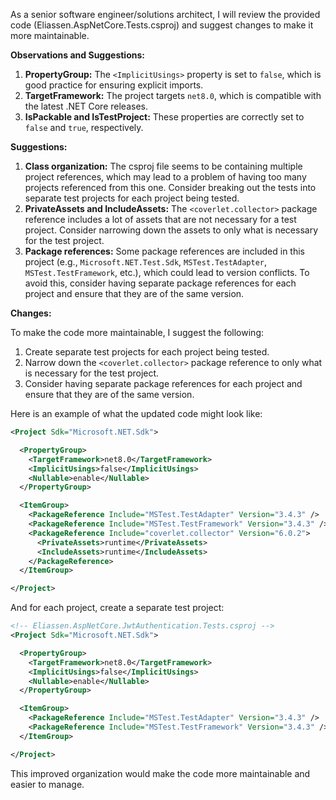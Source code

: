 As a senior software engineer/solutions architect, I will review the provided code (Eliassen.AspNetCore.Tests.csproj) and suggest changes to make it more maintainable.

**Observations and Suggestions:**

1. **PropertyGroup:** The `<ImplicitUsings>` property is set to `false`, which is good practice for ensuring explicit imports.
2. **TargetFramework:** The project targets `net8.0`, which is compatible with the latest .NET Core releases.
3. **IsPackable and IsTestProject:** These properties are correctly set to `false` and `true`, respectively.

**Suggestions:**

1. **Class organization:** The csproj file seems to be containing multiple project references, which may lead to a problem of having too many projects referenced from this one. Consider breaking out the tests into separate test projects for each project being tested.
2. **PrivateAssets and IncludeAssets:** The `<coverlet.collector>` package reference includes a lot of assets that are not necessary for a test project. Consider narrowing down the assets to only what is necessary for the test project.
3. **Package references:** Some package references are included in this project (e.g., `Microsoft.NET.Test.Sdk`, `MSTest.TestAdapter`, `MSTest.TestFramework`, etc.), which could lead to version conflicts. To avoid this, consider having separate package references for each project and ensure that they are of the same version.

**Changes:**

To make the code more maintainable, I suggest the following:

1. Create separate test projects for each project being tested.
2. Narrow down the `<coverlet.collector>` package reference to only what is necessary for the test project.
3. Consider having separate package references for each project and ensure that they are of the same version.

Here is an example of what the updated code might look like:

```XML
<Project Sdk="Microsoft.NET.Sdk">

  <PropertyGroup>
    <TargetFramework>net8.0</TargetFramework>
    <ImplicitUsings>false</ImplicitUsings>
    <Nullable>enable</Nullable>
  </PropertyGroup>

  <ItemGroup>
    <PackageReference Include="MSTest.TestAdapter" Version="3.4.3" />
    <PackageReference Include="MSTest.TestFramework" Version="3.4.3" />
    <PackageReference Include="coverlet.collector" Version="6.0.2">
      <PrivateAssets>runtime</PrivateAssets>
      <IncludeAssets>runtime</IncludeAssets>
    </PackageReference>
  </ItemGroup>

</Project>
```

And for each project, create a separate test project:

```XML
<!-- Eliassen.AspNetCore.JwtAuthentication.Tests.csproj -->
<Project Sdk="Microsoft.NET.Sdk">

  <PropertyGroup>
    <TargetFramework>net8.0</TargetFramework>
    <ImplicitUsings>false</ImplicitUsings>
    <Nullable>enable</Nullable>
  </PropertyGroup>

  <ItemGroup>
    <PackageReference Include="MSTest.TestAdapter" Version="3.4.3" />
    <PackageReference Include="MSTest.TestFramework" Version="3.4.3" />
  </ItemGroup>

</Project>
```

This improved organization would make the code more maintainable and easier to manage.